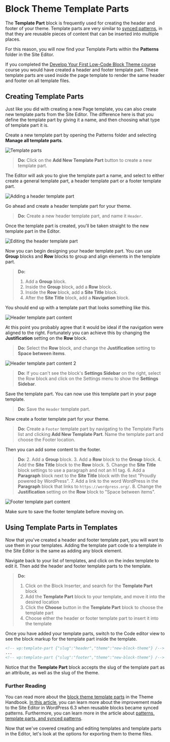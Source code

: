 # Block Theme Template Parts

The **Template Part** block is frequently used for creating the header and footer of your theme. Template parts are very similar to [synced patterns](https://wordpress.org/documentation/article/reusable-blocks), in that they are reusable pieces of content that can be inserted into multiple places.

For this reason, you will now find your Template Parts within the **Patterns** folder in the Site Editor.

If you completed the [Develop Your First Low-Code Block Theme course](https://learn.wordpress.org/course/develop-your-first-low-code-block-theme/) course you would have created a header and footer template part. These template parts are used inside the page template to render the same header and footer on all template files.

## Creating Template Parts

Just like you did with creating a new Page template, you can also create new template parts from the Site Editor. The difference here is that you define the template part by giving it a name, and then choosing what type of template part it is.

Create a new template part by opening the Patterns folder and selecting **Manage all template parts**.

![Template parts](https://learn.wordpress.org/files/2022/10/editor-template-parts.png)

> **Do:** Click on the **Add New Template Part** button to create a new template part. 

The Editor will ask you to give the template part a name, and select to either create a general template part, a header template part or a footer template part. 

![Adding a header template part](https://learn.wordpress.org/files/2022/10/editor-header-template-part.png)

Go ahead and create a header template part for your theme.

> **Do:** Create a new header template part, and name it `Header`.

Once the template part is created, you'll be taken straight to the new template part in the Editor.

![Editing the header template part](https://learn.wordpress.org/files/2022/10/editor-edit-header-template-part.png)

Now you can begin designing your header template part. You can use **Group** blocks and **Row** blocks to group and align elements in the template part.

> **Do:** 
> 1. Add a **Group** block.
> 2. Inside the **Group** block, add a **Row** block.
> 3. Inside the **Row** block, add a **Site Title** block.
> 4. After the **Site Title** block, add a **Navigation** block.

You should end up with a template part that looks something like this.

![Header template part content](https://learn.wordpress.org/files/2022/10/editor-header-template-part-content.png)

At this point you probably agree that it would be ideal if the navigation were aligned to the right. Fortunately you can achieve this by changing the **Justification** setting on the **Row** block. 

> **Do:** Select the **Row** block, and change the **Justification** setting to **Space between items**.

![Header template part content 2](https://learn.wordpress.org/files/2022/10/editor-header-template-part-content-space.png)

> **Do:** If you can't see the block's **Settings Sidebar** on the right, select the Row block and click on the Settings menu to show the **Settings Sidebar**.

Save the template part. You can now use this template part in your page template.

> **Do:** Save the `Header` template part.

Now create a footer template part for your theme.

> **Do:** Create a `Footer` template part by navigating to the Template Parts list and clicking **Add New Template Part**. Name the template part and choose the Footer location.

Then you can add some content to the footer.

> **Do:**
> 2. Add a **Group** block.
> 3. Add a **Row** block to the **Group** block.
> 4. Add the **Site Title** block to the **Row** block.
> 5. Change the **Site Title** block settings to use a paragraph and not an h1 tag.
> 6. Add a **Paragraph** block next to the **Site Title** block with the text "Proudly powered by WordPress".
> 7. Add a link to the word WordPress in the **Paragraph** block that links to `https://wordpress.org/`.
> 8. Change the **Justification** setting on the **Row** block to "Space between items".

![Footer template part content](https://learn.wordpress.org/files/2022/10/editor-footer-template-part-content.png)

Make sure to save the footer template before moving on.

## Using Template Parts in Templates

Now that you've created a header and footer template part, you will want to use them in your templates. Adding the template part code to a template in the Site Editor is the same as adding any block element. 

Navigate back to your list of templates, and click on the index template to edit it. Then add the header and footer template parts to the template. 

> **Do:**
> 1. Click on the Block Inserter, and search for the **Template Part** block
> 2. Add the **Template Part** block to your template, and move it into the desired location
> 2. Click the **Choose** button in the **Template Part** block to choose the template part
> 4. Choose either the header or footer template part to insert it into the template

Once you have added your template parts, switch to the Code editor view to see the block markup for the template part inside the template.

```html
<!-- wp:template-part {"slug":"header","theme":"new-block-theme"} /-->
...
<!-- wp:template-part {"slug":"footer","theme":"new-block-theme"} /-->
```

Notice that the **Template Part** block accepts the slug of the template part as an attribute, as well as the slug of the theme. 

### Further Reading

You can read more about the [block theme template parts](https://developer.wordpress.org/themes/block-themes/templates-and-template-parts/) in the Theme Handbook. [In this article](https://make.wordpress.org/core/2023/07/13/core-editor-improvement-advancing-the-power-of-patterns), you can learn more about the improvement made to the Site Editor in WordPress 6.3 when reusable blocks became synced patterns. Furthermore, you can learn more in the article about [patterns, template parts, and synced patterns](https://wordpress.org/documentation/article/comparing-patterns-template-parts-and-reusable-blocks).

Now that we've covered creating and editing templates and template parts in the Editor, let's look at the options for exporting them to theme files.